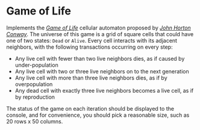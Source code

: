 # Game of Life

Implements the *[Game of Life](https://en.wikipedia.org/wiki/Conway's_Game_of_Life)* cellular automaton proposed by *[John Horton Conway](https://en.wikipedia.org/wiki/John_Horton_Conway)*. The universe of this game is a grid of square cells that could have one of two states: `Dead` or `Alive`. Every cell interacts with its adjacent neighbors, with the following transactions occurring on every step:

- Any live cell with fewer than two live neighbors dies, as if caused by under-population
- Any live cell with two or three live neighbors on to the next generation
- Any live cell with more than three live neighbors dies, as if by overpopulation
- Any dead cell with exactly three live neighbors becomes a live cell, as if by reproduction

The status of the game on each iteration should be displayed to the console, and for convenience, you should pick a reasonable size, such as 20 rows x 50 columns.
